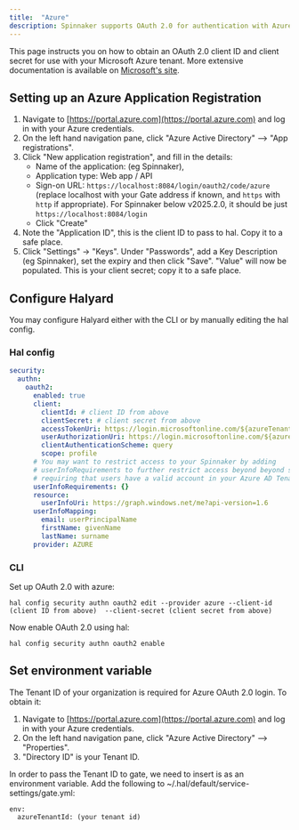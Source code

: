 ```yaml
---
title:  "Azure"
description: Spinnaker supports OAuth 2.0 for authentication with Azure.
---
```


This page instructs you on how to obtain an OAuth 2.0 client ID and client secret for
use with your Microsoft Azure tenant. More extensive documentation is available on
[Microsoft's site](https://docs.microsoft.com/en-us/azure/active-directory/azuread-dev/v1-protocols-oauth-code).

## Setting up an Azure Application Registration

1. Navigate to [https://portal.azure.com](https://portal.azure.com) and log in with your Azure credentials.
2. On the left hand navigation pane, click "Azure Active Directory" --> "App registrations".
3. Click "New application registration", and fill in the details:
   - Name of the application: (eg Spinnaker),
   - Application type: Web app / API
   - Sign-on URL: `https://localhost:8084/login/oauth2/code/azure`  (replace localhost with your Gate address if known, and `https` with `http` if appropriate). For Spinnaker below v2025.2.0, it should be just `https://localhost:8084/login`
   - Click "Create"
4. Note the "Application ID", this is the client ID to pass to hal. Copy it to a safe place.
5. Click "Settings" -> "Keys". Under "Passwords", add a Key Description (eg Spinnaker), set the expiry and then click "Save".
   "Value" will now be populated. This is your client secret; copy it to a safe place.

## Configure Halyard

You may configure Halyard either with the CLI or by manually editing the hal config.

### Hal config

```yaml
security:
  authn:
    oauth2:
      enabled: true
      client:
        clientId: # client ID from above
        clientSecret: # client secret from above
        accessTokenUri: https://login.microsoftonline.com/${azureTenantId}/oauth2/token
        userAuthorizationUri: https://login.microsoftonline.com/${azureTenantId}/oauth2/authorize?resource=https://graph.windows.net
        clientAuthenticationScheme: query
        scope: profile
      # You may want to restrict access to your Spinnaker by adding
      # userInfoRequirements to further restrict access beyond beyond simply
      # requiring that users have a valid account in your Azure AD Tenant.
      userInfoRequirements: {}
      resource:
        userInfoUri: https://graph.windows.net/me?api-version=1.6
      userInfoMapping:
        email: userPrincipalName
        firstName: givenName
        lastName: surname
      provider: AZURE
```

### CLI

Set up OAuth 2.0 with azure:

`hal config security authn oauth2 edit --provider azure --client-id (client ID from above)  --client-secret (client secret from above)`

Now enable OAuth 2.0 using hal:

`hal config security authn oauth2 enable`


## Set environment variable
The Tenant ID of your organization is required for Azure OAuth 2.0 login. To obtain it:
1. Navigate to [https://portal.azure.com](https://portal.azure.com) and log in with your Azure credentials.
2. On the left hand navigation pane, click "Azure Active Directory" --> "Properties".
3. "Directory ID" is your Tenant ID.

In order to pass the Tenant ID to gate, we need to insert is as an environment variable. Add the following to ~/.hal/default/service-settings/gate.yml:
```
env:
  azureTenantId: (your tenant id)
```
